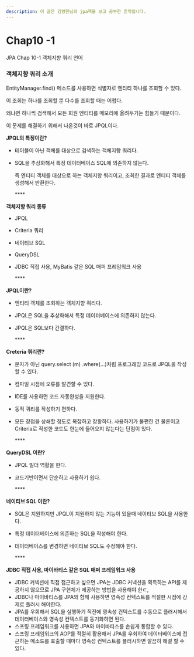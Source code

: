 ```yaml
---
description: 이 글은 김영한님의 jpa책을 보고 공부한 흔적입니다.
---
```


# Chap10 -1

JPA Chap 10-1 객체지향 쿼리 언어

### 객체지향 쿼리 소개

EntityManager.find\(\) 메소드를 사용하면 식별자로 엔티티 하나를 조회할 수 있다.

이 조회는 하나를 조회할 뿐 다수를 조회할 때는 어렵다.

왜냐면 하나씩 검색해서 모든 회원 엔티티를 메모리에 올려두기는 힘들기 때문이다.

이 문제를 해결하기 위해서 나온것이 바로 JPQL이다.

**JPQL의 특징이란?**

* 테이블이 아닌 객체를 대상으로 검색하는 객체지향 쿼리다.
* SQL을 추상화해서 특정 데이터베이스 SQL에 의존하지 않는다.

  즉 엔티티 객체를 대상으로 하는 객체지향 쿼리이고, 조회한 결과로 엔티티 객체를 생성해서 반환한다.

  \*\*\*\*

**객체지향 쿼리 종류**

* JPQL
* Criteria 쿼리
* 네이티브 SQL
* QueryDSL
* JDBC 직접 사용, MyBatis 같은 SQL 매퍼 프레임워크 사용

  \*\*\*\*

**JPQL이란?**

* 엔티티 객체를 조회하는 객체지향 쿼리다.
* JPQL은 SQL을 추상화해서 특정 데이터베이스에 의존하지 않는다.
* JPQL은 SQL보다 간결하다.

  \*\*\*\*

**Creteria 쿼리란?**

* 문자가 아닌 query.select \(m\) .where\(...\)처럼 프로그래밍 코드로 JPQL을 작성할 수 있다.
* 컴파일 시점에 오류를 발견할 수 있다.
* IDE를 사용하면 코드 자동완성을 지원한다.
* 동적 쿼리를 작성하기 편하다.
* 모든 장점을 상쇄할 정도로 복잡하고 장황하다. 사용하기가 불편한 건 물론이고 Criteria로 작성한 코드도 한눈에 들어오지 않는다는 단점이 있다.

  \*\*\*\*

**QueryDSL 이란?**

* JPQL 빌더 역활을 한다.
* 코드기반이면서 단순하고 사용하기 쉽다.

  \*\*\*\*

**네이티브 SQL 이란?**

* SQL은 지원하지만 JPQL이 지원하지 않는 기능이 있을때 네이티브 SQL을 사용한다.
* 특정 데이터베이스에 의존하는 SQL을 작성해야 한다.
* 데이터베이스를 변경하면 네이티브 SQL도 수정해야 한다.

  \*\*\*\*

**JDBC 직접 사용, 마이바티스 같은 SQL 매퍼 프레임워크 사용**

* JDBC 커넥션에 직접 접근하고 싶으면 JPA는 JDBC 커넥션을 획득하는 API를 제공하지 않으므로 JPA 구현체가 제공하는 방법을 사용해야 한ㄷ,
* JDBC나 마이바티스를 JPA와 함께 사용하면 영속성 컨텍스트를 적절한 시점에 강제로 플러시 해야한다.
* JPA를 우회해서 SQL을 실행하기 직전에 영속성 컨텍스트를 수동으로 플러시해서 데이터베이스와 영속성 컨텍스트를 동기화하면 된다.
* 스프링 프레임워크를 사용하면 JPA와 마이바티스를 손쉽게 통합할 수 있다.
* 스프링 프레임워크의 AOP를 적절히 활용해서 JPA를 우회하여 데이터베이스에 접근하는 메소드를 호출할 때마다 영속성 컨텍스트를 플러시하면 깔끔히 해결 할 수 있다.

